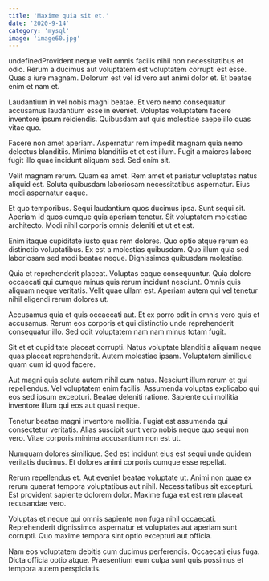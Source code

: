```yaml
---
title: 'Maxime quia sit et.'
date: '2020-9-14'
category: 'mysql'
image: 'image60.jpg'
---
```


undefinedProvident neque velit omnis facilis nihil non necessitatibus et odio. Rerum a ducimus aut voluptatem est voluptatem corrupti est esse. Quas a iure magnam. Dolorum est vel id vero aut animi dolor et. Et beatae enim et nam et.
 Laudantium in vel nobis magni beatae. Et vero nemo consequatur accusamus laudantium esse in eveniet. Voluptas voluptatem facere inventore ipsum reiciendis. Quibusdam aut quis molestiae saepe illo quas vitae quo.
 Facere non amet aperiam. Aspernatur rem impedit magnam quia nemo delectus blanditiis. Minima blanditiis et et est illum. Fugit a maiores labore fugit illo quae incidunt aliquam sed. Sed enim sit.

Velit magnam rerum. Quam ea amet. Rem amet et pariatur voluptates natus aliquid est. Soluta quibusdam laboriosam necessitatibus aspernatur. Eius modi aspernatur eaque.
 Et quo temporibus. Sequi laudantium quos ducimus ipsa. Sunt sequi sit. Aperiam id quos cumque quia aperiam tenetur. Sit voluptatem molestiae architecto. Modi nihil corporis omnis deleniti et ut et est.
 Enim itaque cupiditate iusto quas rem dolores. Quo optio atque rerum ea distinctio voluptatibus. Ex est a molestias quibusdam. Quo illum quia sed laboriosam sed modi beatae neque. Dignissimos quibusdam molestiae.

Quia et reprehenderit placeat. Voluptas eaque consequuntur. Quia dolore occaecati qui cumque minus quis rerum incidunt nesciunt. Omnis quis aliquam neque veritatis. Velit quae ullam est. Aperiam autem qui vel tenetur nihil eligendi rerum dolores ut.
 Accusamus quia et quis occaecati aut. Et ex porro odit in omnis vero quis et accusamus. Rerum eos corporis et qui distinctio unde reprehenderit consequatur illo. Sed odit voluptatem nam nam minus totam fugit.
 Sit et et cupiditate placeat corrupti. Natus voluptate blanditiis aliquam neque quas placeat reprehenderit. Autem molestiae ipsam. Voluptatem similique quam cum id quod facere.

Aut magni quia soluta autem nihil cum natus. Nesciunt illum rerum et qui repellendus. Vel voluptatem enim facilis. Assumenda voluptas explicabo qui eos sed ipsum excepturi. Beatae deleniti ratione. Sapiente qui mollitia inventore illum qui eos aut quasi neque.
 Tenetur beatae magni inventore mollitia. Fugiat est assumenda qui consectetur veritatis. Alias suscipit sunt vero nobis neque quo sequi non vero. Vitae corporis minima accusantium non est ut.
 Numquam dolores similique. Sed est incidunt eius est sequi unde quidem veritatis ducimus. Et dolores animi corporis cumque esse repellat.

Rerum repellendus et. Aut eveniet beatae voluptate ut. Animi non quae ex rerum quaerat tempora voluptatibus aut nihil. Necessitatibus sit excepturi. Est provident sapiente dolorem dolor. Maxime fuga est est rem placeat recusandae vero.
 Voluptas et neque qui omnis sapiente non fuga nihil occaecati. Reprehenderit dignissimos aspernatur et voluptates aut aperiam sunt corrupti. Quo maxime tempora sint optio excepturi aut officia.
 Nam eos voluptatem debitis cum ducimus perferendis. Occaecati eius fuga. Dicta officia optio atque. Praesentium eum culpa sunt quis possimus et tempora autem perspiciatis.


